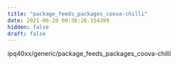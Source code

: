 ```yaml
---
title: "package_feeds_packages_coova-chilli"
date: 2021-06-20 00:36:26.154399
hidden: false
draft: false
---
```


ipq40xx/generic/package_feeds_packages_coova-chilli

